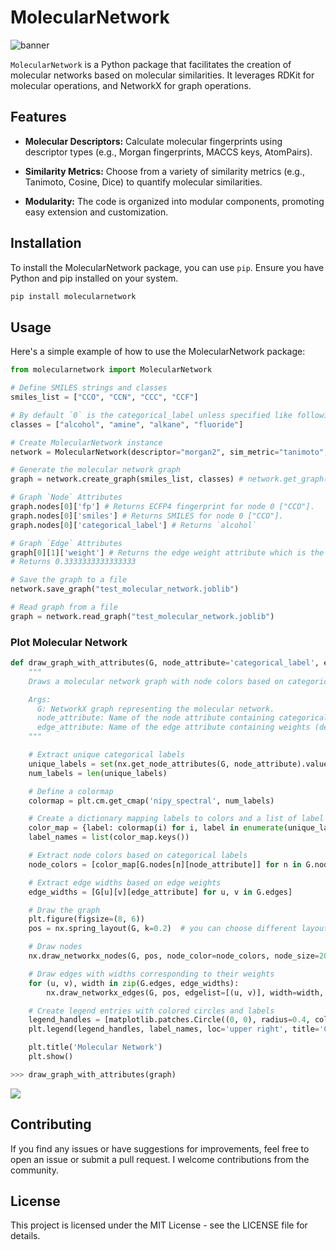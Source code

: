 # MolecularNetwork
![banner](banner.png)

`MolecularNetwork` is a Python package that facilitates the creation of molecular networks based on molecular similarities. It leverages RDKit for molecular operations, and NetworkX for graph operations.

## Features

- **Molecular Descriptors:** Calculate molecular fingerprints using descriptor types (e.g., Morgan fingerprints, MACCS keys, AtomPairs).

- **Similarity Metrics:** Choose from a variety of similarity metrics (e.g., Tanimoto, Cosine, Dice) to quantify molecular similarities.

- **Modularity:** The code is organized into modular components, promoting easy extension and customization.

## Installation

To install the MolecularNetwork package, you can use `pip`. Ensure you have Python and pip installed on your system.

```bash
pip install molecularnetwork
```

## Usage
Here's a simple example of how to use the MolecularNetwork package:

``` python
from molecularnetwork import MolecularNetwork

# Define SMILES strings and classes
smiles_list = ["CCO", "CCN", "CCC", "CCF"]

# By default `0` is the categorical_label unless specified like following
classes = ["alcohol", "amine", "alkane", "fluoride"] 

# Create MolecularNetwork instance
network = MolecularNetwork(descriptor="morgan2", sim_metric="tanimoto", sim_threshold=0.25)

# Generate the molecular network graph
graph = network.create_graph(smiles_list, classes) # network.get_graph() also returns graph

# Graph `Node` Attributes
graph.nodes[0]['fp'] # Returns ECFP4 fingerprint for node 0 ["CCO"].
graph.nodes[0]['smiles'] # Returns SMILES for node 0 ["CCO"].
graph.nodes[0]['categorical_label'] # Returns `alcohol`

# Graph `Edge` Attributes
graph[0][1]['weight'] # Returns the edge weight attribute which is the similarity between node 0 and 1
# Returns 0.3333333333333333

# Save the graph to a file
network.save_graph("test_molecular_network.joblib")

# Read graph from a file
graph = network.read_graph("test_molecular_network.joblib")
```

### Plot Molecular Network
```py
def draw_graph_with_attributes(G, node_attribute='categorical_label', edge_attribute='weight'):
    """
    Draws a molecular network graph with node colors based on categorical labels and edge widths based on edge weights.

    Args:
      G: NetworkX graph representing the molecular network.
      node_attribute: Name of the node attribute containing categorical labels (default: 'categorical_label').
      edge_attribute: Name of the edge attribute containing weights (default: 'weight').
    """

    # Extract unique categorical labels
    unique_labels = set(nx.get_node_attributes(G, node_attribute).values())
    num_labels = len(unique_labels)

    # Define a colormap
    colormap = plt.cm.get_cmap('nipy_spectral', num_labels)

    # Create a dictionary mapping labels to colors and a list of label names for legend
    color_map = {label: colormap(i) for i, label in enumerate(unique_labels)}
    label_names = list(color_map.keys())

    # Extract node colors based on categorical labels
    node_colors = [color_map[G.nodes[n][node_attribute]] for n in G.nodes]

    # Extract edge widths based on edge weights
    edge_widths = [G[u][v][edge_attribute] for u, v in G.edges]

    # Draw the graph
    plt.figure(figsize=(8, 6))
    pos = nx.spring_layout(G, k=0.2)  # you can choose different layout algorithms

    # Draw nodes
    nx.draw_networkx_nodes(G, pos, node_color=node_colors, node_size=20, label=False)

    # Draw edges with widths corresponding to their weights
    for (u, v), width in zip(G.edges, edge_widths):
        nx.draw_networkx_edges(G, pos, edgelist=[(u, v)], width=width, edge_color='red', label=False)

    # Create legend entries with colored circles and labels
    legend_handles = [matplotlib.patches.Circle((0, 0), radius=0.4, color=color_map[label]) for label in label_names]
    plt.legend(legend_handles, label_names, loc='upper right', title='Class')  # Legend in upper right with title

    plt.title('Molecular Network')
    plt.show()
```

```py
>>> draw_graph_with_attributes(graph)
```
![](./net.png)

## Contributing
If you find any issues or have suggestions for improvements, feel free to open an issue or submit a pull request. I welcome contributions from the community.

## License
This project is licensed under the MIT License - see the LICENSE file for details.
